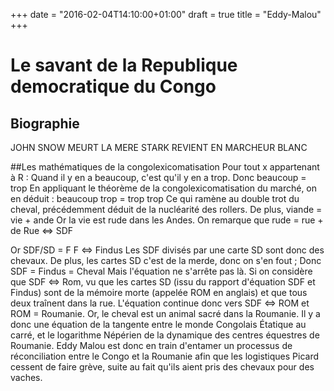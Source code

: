+++
date = "2016-02-04T14:10:00+01:00"
draft = true
title = "Eddy-Malou"
+++
# Le savant de la Republique democratique du Congo
## Biographie

JOHN SNOW MEURT 
LA MERE STARK REVIENT EN MARCHEUR BLANC

##Les mathématiques de la congolexicomatisation
Pour tout x appartenant à R : Quand il y en a beaucoup, c'est qu'il y en a trop. Donc beaucoup = trop
En appliquant le théorème de la congolexicomatisation du marché, on en déduit : beaucoup trop = trop trop
Ce qui ramène au double trot du cheval, précédemment déduit de la nucléarité des rollers.
De plus, viande = vie + ande
Or la vie est rude dans les Andes.
On remarque que rude = rue + de
Rue <=> SDF

Or SDF/SD = F
F <=> Findus
Les SDF divisés par une carte SD sont donc des chevaux. De plus, les cartes SD c'est de la merde, donc on s'en fout ; Donc SDF = Findus = Cheval
Mais l'équation ne s'arrête pas là. Si on considère que SDF <=> Rom, vu que les cartes SD (issu du rapport d'équation SDF et Findus) sont de la mémoire morte (appelée ROM en anglais) et que tous deux traînent dans la rue. L'équation continue donc vers SDF <=> ROM et ROM = Roumanie. Or, le cheval est un animal sacré dans la Roumanie. Il y a donc une équation de la tangente entre le monde Congolais Étatique au carré, et le logarithme Népérien de la dynamique des centres équestres de Roumanie. Eddy Malou est donc en train d'entamer un processus de réconciliation entre le Congo et la Roumanie afin que les logistiques Picard cessent de faire grève, suite au fait qu'ils aient pris des chevaux pour des vaches.
